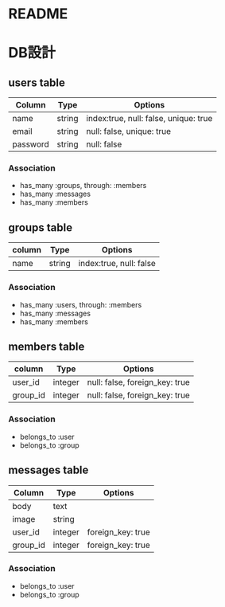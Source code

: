 # README
# DB設計

  ## users table
  |Column|Type|Options|
  |------|----|-------|
  |name|string|index:true, null: false, unique: true|
  |email|string|null: false, unique: true|
  |password|string|null: false|

  ### Association
  - has_many :groups, through: :members
  - has_many :messages
  - has_many :members

  ## groups table
  |column|Type|Options|
  |------|----|-------|
  |name|string|index:true, null: false|

  ### Association
  - has_many :users, through: :members
  - has_many :messages
  - has_many :members

  ## members table
  |column|Type|Options|
  |------|----|-------|
  |user_id|integer|null: false, foreign_key: true|
  |group_id|integer|null: false, foreign_key: true|

  ### Association
  - belongs_to :user
  - belongs_to :group

  ## messages table
  |Column|Type|Options|
  |------|----|-------|
  |body|text||
  |image|string||
  |user_id|integer|foreign_key: true|
  |group_id|integer|foreign_key: true|

  ### Association
  - belongs_to :user
  - belongs_to :group

